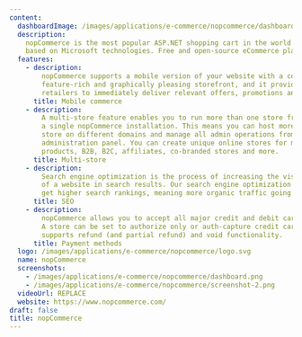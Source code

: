 ```yaml
---
content:
  dashboardImage: /images/applications/e-commerce/nopcommerce/dashboard.png
  description:
    nopCommerce is the most popular ASP.NET shopping cart in the world
    based on Microsoft technologies. Free and open-source eCommerce platform.
  features:
    - description:
        nopCommerce supports a mobile version of your website with a compelling,
        feature-rich and graphically pleasing storefront, and it provides means for
        retailers to immediately deliver relevant offers, promotions and products.
      title: Mobile commerce
    - description:
        A multi-store feature enables you to run more than one store from
        a single nopCommerce installation. This means you can host more than one frontend
        store on different domains and manage all admin operations from your single
        administration panel. You can create unique online stores for multiple brands,
        products, B2B, B2C, affiliates, co-branded stores and more.
      title: Multi-store
    - description:
        Search engine optimization is the process of increasing the visibility
        of a website in search results. Our search engine optimization tool helps you
        get higher search rankings, meaning more organic traffic going to your store.
      title: SEO
    - description:
        nopCommerce allows you to accept all major credit and debit cards.
        A store can be set to authorize only or auth-capture credit card modes. nopCommerce
        supports refund (and partial refund) and void functionality.
      title: Payment methods
  logo: /images/applications/e-commerce/nopcommerce/logo.svg
  name: nopCommerce
  screenshots:
    - /images/applications/e-commerce/nopcommerce/dashboard.png
    - /images/applications/e-commerce/nopcommerce/screenshot-2.png
  videoUrl: REPLACE
  website: https://www.nopcommerce.com/
draft: false
title: nopCommerce
---
```

